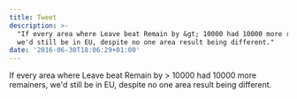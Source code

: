 ```yaml
---
title: Tweet
description: >-
  "If every area where Leave beat Remain by &gt; 10000 had 10000 more remainers,
  we'd still be in EU, despite no one area result being different."
date: '2016-06-30T18:06:29+01:00'
---
```

If every area where Leave beat Remain by &gt; 10000 had 10000 more remainers, we'd still be in EU, despite no one area result being different.
